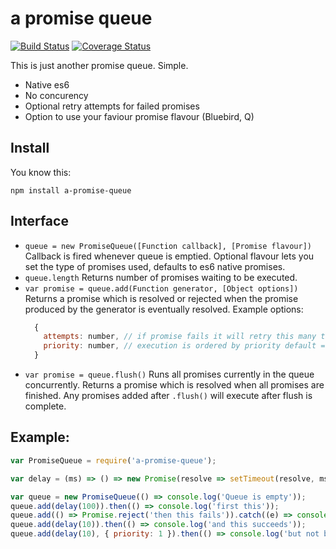 # a promise queue

[![Build Status](https://travis-ci.org/e-e-e/a-promise-queue.svg?branch=master)](https://travis-ci.org/e-e-e/a-promise-queue) [![Coverage Status](https://coveralls.io/repos/github/e-e-e/a-promise-queue/badge.svg?branch=master)](https://coveralls.io/github/e-e-e/a-promise-queue?branch=master)

This is just another promise queue. Simple.

+ Native es6
+ No concurency
+ Optional retry attempts for failed promises
+ Option to use your faviour promise flavour (Bluebird, Q)

## Install

You know this:
```
npm install a-promise-queue
```

## Interface

+ `queue = new PromiseQueue([Function callback], [Promise flavour])`
  Callback is fired whenever queue is emptied.
  Optional flavour lets you set the type of promises used, defaults to es6 native promises.
+ `queue.length`
  Returns number of promises waiting to be executed.
+ `var promise = queue.add(Function generator, [Object options])`
  Returns a promise which is resolved or rejected when the promise produced by the generator is eventually resolved.
  Example options:
  ```js
    {
      attempts: number, // if promise fails it will retry this many times.
      priority: number, // execution is ordered by priority default = 0.
    }
  ```
+ `var promise = queue.flush()`
  Runs all promises currently in the queue concurrently.
  Returns a promise which is resolved when all promises are finished.
  Any promises added after `.flush()` will execute after flush is complete.

## Example:

```js
var PromiseQueue = require('a-promise-queue');

var delay = (ms) => () => new Promise(resolve => setTimeout(resolve, ms));

var queue = new PromiseQueue(() => console.log('Queue is empty'));
queue.add(delay(100)).then(() => console.log('first this'));
queue.add(() => Promise.reject('then this fails')).catch((e) => console.log('Errored:', e));
queue.add(delay(10)).then(() => console.log('and this succeeds'));
queue.add(delay(10), { priority: 1 }).then(() => console.log('but not before this one jumps the queue.'));
```
